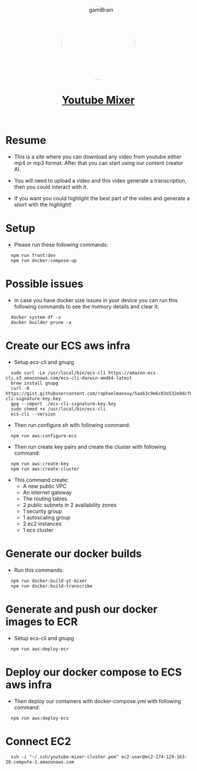 <p align="center">
  <a href="https://www.gamiui.com">
    <img src="https://i.pinimg.com/originals/02/61/18/0261188a351ebd989dd394761403da28.jpg" alt="gamiBrain" width="200"  style="border-radius:50%"/>
    <h1 align="center">Youtube Mixer</h1>
  </a>
</p>
</br>

# Resume

- This is a site where you can download any video from youtube either mp4 or mp3 format. After that you can start using our content creator AI.

- You will need to upload a video and this video generate a transcription, then you could interact with it.

- If you want you could highlight the best part of the video and generate a short with the highlight!

# Setup

- Please run these following commands:

```console
  npm run front:dev
  npm run docker:compose-up
```

# Possible issues

- In case you have docker size issues in your device you can run this following commands to see the memory details and clear it:

```console
  docker system df -v
  docker builder prune -a
```

# Create our ECS aws infra

- Setup ecs-cli and gnupg

```console
  sudo curl -Lo /usr/local/bin/ecs-cli https://amazon-ecs-cli.s3.amazonaws.com/ecs-cli-darwin-amd64-latest
  brew install gnupg
  curl -O https://gist.githubusercontent.com/raphaelmansuy/5aab3c9e6c03e532e9dcf6c97c78b4ff/raw/f39b4df58833f09eb381700a6a854b1adfea482e/ecs-cli-signature-key.key
  gpg --import ./ecs-cli-signature-key.key
  sudo chmod +x /usr/local/bin/ecs-cli
  ecs-cli --version
```

- Then run configure.sh with following command:

```console
  npm run aws:configure-ecs
```

- Then run create key pairs and create the cluster with following command:

```console
  npm run aws:create-key
  npm run aws:create-cluster
```

- This command create:
  - A new public VPC
  - An internet gateway
  - The routing tables
  - 2 public subnets in 2 availability zones
  - 1 security group
  - 1 autoscaling group
  - 2 ec2 instances
  - 1 ecs cluster

# Generate our docker builds

- Run this commands:
```console
  npm run docker:build-yt-mixer
  npm run docker:build-transcribe
```


# Generate and push our docker images to ECR

- Setup ecs-cli and gnupg
```console
  npm run aws:deploy-ecr
```

# Deploy our docker compose to ECS aws infra

- Then deploy our containers with docker-compose.yml with following command:

```console
  npm run aws:deploy-ecs
```

# Connect EC2

```console
  ssh -i "~/.ssh/youtube-mixer-cluster.pem" ec2-user@ec2-174-129-163-20.compute-1.amazonaws.com
```